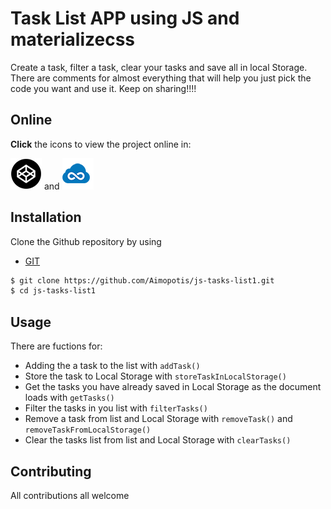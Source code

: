 # Task List APP using JS and materializecss 
Create a task, filter a task, clear your tasks and save all in local Storage. There are comments for almost everything that will help you just pick the code you want and use it. Keep on sharing!!!!

## Online 
**Click** the icons to view the project online in:

[![Codepen icon](img/codepen50.png)](https://codepen.io/MorpheusStudio/pen/BrRxNa) 
and
[![jsfiddle icon](img/jsfiddle50.png)](https://jsfiddle.net/Morpheus_Studio/h62enq5m/3/)

## Installation
Clone the Github repository by using 
* [GIT](https://git-scm.com/downloads)
```sh
$ git clone https://github.com/Aimopotis/js-tasks-list1.git
$ cd js-tasks-list1
```
## Usage
There are fuctions for: 

* Adding the a task to the list with `addTask()`
* Store the task to Local Storage with `storeTaskInLocalStorage()`
* Get the tasks you have already saved in Local Storage as the document loads with `getTasks()`
* Filter the tasks in you list with `filterTasks()`
* Remove a task from list and Local Storage with `removeTask()` and `removeTaskFromLocalStorage()`
* Clear the tasks list from list and Local Storage with `clearTasks()`

## Contributing
All contributions all welcome



